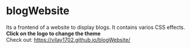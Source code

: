# blogWebsite
Its a frontend of a website to display blogs. It contains varios CSS effects. <br>
<strong>Click on the logo to change the theme </strong><br>
Check out: https://vilay1702.github.io/blogWebsite/
